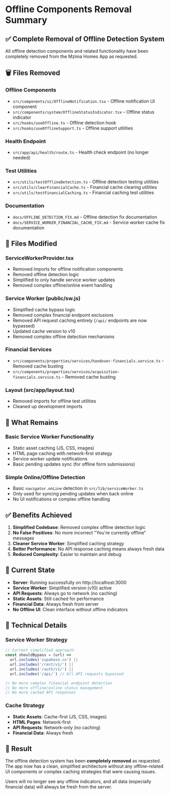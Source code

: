 # Offline Components Removal Summary

## ✅ **Complete Removal of Offline Detection System**

All offline detection components and related functionality have been completely removed from the Mzima Homes App as requested.

## 🗑️ **Files Removed**

### **Offline Components**

- `src/components/ui/OfflineNotification.tsx` - Offline notification UI component
- `src/components/system/OfflineStatusIndicator.tsx` - Offline status indicator
- `src/hooks/useOffline.ts` - Offline detection hook
- `src/hooks/useOfflineSupport.ts` - Offline support utilities

### **Health Endpoint**

- `src/app/api/health/route.ts` - Health check endpoint (no longer needed)

### **Test Utilities**

- `src/utils/testOfflineDetection.ts` - Offline detection testing utilities
- `src/utils/clearFinancialCache.ts` - Financial cache clearing utilities
- `src/utils/testFinancialCaching.ts` - Financial caching test utilities

### **Documentation**

- `docs/OFFLINE_DETECTION_FIX.md` - Offline detection fix documentation
- `docs/SERVICE_WORKER_FINANCIAL_CACHE_FIX.md` - Service worker cache fix documentation

## 🔧 **Files Modified**

### **ServiceWorkerProvider.tsx**

- Removed imports for offline notification components
- Removed offline detection logic
- Simplified to only handle service worker updates
- Removed complex offline/online event handling

### **Service Worker (public/sw.js)**

- Simplified cache bypass logic
- Removed complex financial endpoint exclusions
- Removed API request caching entirely (`/api/` endpoints are now bypassed)
- Updated cache version to v10
- Removed complex offline detection mechanisms

### **Financial Services**

- `src/components/properties/services/handover-financials.service.ts` - Removed cache busting
- `src/components/properties/services/acquisition-financials.service.ts` - Removed cache busting

### **Layout (src/app/layout.tsx)**

- Removed imports for offline test utilities
- Cleaned up development imports

## 🎯 **What Remains**

### **Basic Service Worker Functionality**

- Static asset caching (JS, CSS, images)
- HTML page caching with network-first strategy
- Service worker update notifications
- Basic pending updates sync (for offline form submissions)

### **Simple Online/Offline Detection**

- Basic `navigator.onLine` detection in `src/lib/serviceWorker.ts`
- Only used for syncing pending updates when back online
- No UI notifications or complex offline handling

## ✅ **Benefits Achieved**

1. **Simplified Codebase**: Removed complex offline detection logic
2. **No False Positives**: No more incorrect "You're currently offline" messages
3. **Cleaner Service Worker**: Simplified caching strategy
4. **Better Performance**: No API response caching means always fresh data
5. **Reduced Complexity**: Easier to maintain and debug

## 🚀 **Current State**

- **Server**: Running successfully on http://localhost:3000
- **Service Worker**: Simplified version (v10) active
- **API Requests**: Always go to network (no caching)
- **Static Assets**: Still cached for performance
- **Financial Data**: Always fresh from server
- **No Offline UI**: Clean interface without offline indicators

## 📝 **Technical Details**

### **Service Worker Strategy**

```javascript
// Current simplified approach:
const shouldBypass = (url) =>
  url.includes('supabase.co') ||
  url.includes('/rest/v1/') ||
  url.includes('/auth/v1/') ||
  url.includes('/api/') // All API requests bypassed

// No more complex financial endpoint detection
// No more offline/online status management
// No more cached API responses
```

### **Cache Strategy**

- **Static Assets**: Cache-first (JS, CSS, images)
- **HTML Pages**: Network-first
- **API Requests**: Network-only (no caching)
- **Financial Data**: Always fresh

## 🎉 **Result**

The offline detection system has been **completely removed** as requested. The app now has a clean, simplified architecture without any offline-related UI components or complex caching strategies that were causing issues.

Users will no longer see any offline indicators, and all data (especially financial data) will always be fresh from the server.
